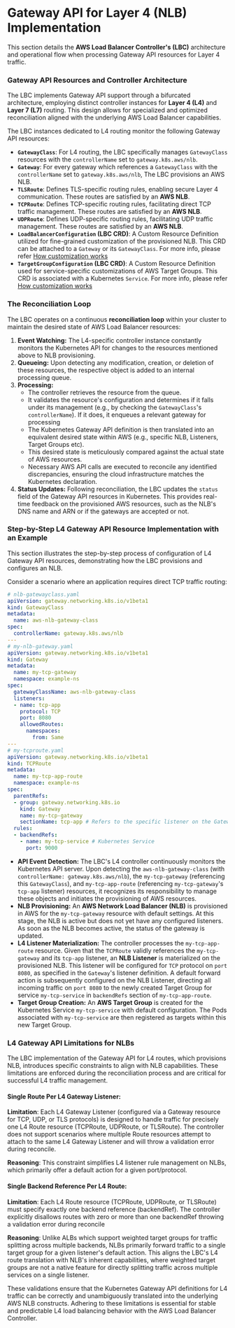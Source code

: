 # Gateway API for Layer 4 (NLB) Implementation

This section details the **AWS Load Balancer Controller's (LBC)** architecture and operational flow when processing Gateway API resources for Layer 4 traffic.

### Gateway API Resources and Controller Architecture

The LBC implements Gateway API support through a bifurcated architecture, employing distinct controller instances for **Layer 4 (L4)** and **Layer 7 (L7)** routing. This design allows for specialized and optimized reconciliation aligned with the underlying AWS Load Balancer capabilities.

The LBC instances dedicated to L4 routing monitor the following Gateway API resources:

* **`GatewayClass`**: For L4 routing, the LBC specifically manages `GatewayClass` resources with the `controllerName` set to `gateway.k8s.aws/nlb`.
* **`Gateway`**: For every gateway which references a `GatewayClass` with the `controllerName` set to `gateway.k8s.aws/nlb`, The LBC provisions an AWS NLB.
* **`TLSRoute`**: Defines TLS-specific routing rules, enabling secure Layer 4 communication. These routes are satisfied by an **AWS NLB**.
* **`TCPRoute`**: Defines TCP-specific routing rules, facilitating direct TCP traffic management. These routes are satisfied by an **AWS NLB**.
* **`UDPRoute`**: Defines UDP-specific routing rules, facilitating UDP traffic management. These routes are satisfied by an **AWS NLB**.
* **`LoadBalancerConfiguration` (LBC CRD)**: A Custom Resource Definition utilized for fine-grained customization of the provisioned NLB. This CRD can be attached to a `Gateway` or its `GatewayClass`. For more info, please refer [How customization works](../customization)
* **`TargetGroupConfiguration` (LBC CRD)**: A Custom Resource Definition used for service-specific customizations of AWS Target Groups. This CRD is associated with a Kubernetes `Service`. For more info, please refer [How customization works](../customization)

### The Reconciliation Loop

The LBC operates on a continuous **reconciliation loop** within your cluster to maintain the desired state of AWS Load Balancer resources:

1.  **Event Watching:** The L4-specific controller instance constantly monitors the Kubernetes API for changes to the resources mentioned above to NLB provisioning.
2.  **Queueing:** Upon detecting any modification, creation, or deletion of these resources, the respective object is added to an internal processing queue.
3.  **Processing:**
    * The controller retrieves the resource from the queue.
    * It validates the resource's configuration and determines if it falls under its management (e.g., by checking the `GatewayClass`'s `controllerName`). If it does, it enqueues a relevant gateway for processing
    * The Kubernetes Gateway API definition is then translated into an equivalent desired state within AWS (e.g., specific NLB, Listeners, Target Groups etc).
    * This desired state is meticulously compared against the actual state of AWS resources.
    * Necessary AWS API calls are executed to reconcile any identified discrepancies, ensuring the cloud infrastructure matches the Kubernetes declaration.
4.  **Status Updates:** Following reconciliation, the LBC updates the `status` field of the Gateway API resources in Kubernetes. This provides real-time feedback on the provisioned AWS resources, such as the NLB's DNS name and ARN or if the gateways are accepted or not.

### Step-by-Step L4 Gateway API Resource Implementation with an Example

This section illustrates the step-by-step process of configuration of L4 Gateway API resources, demonstrating how the LBC provisions and configures an NLB.

Consider a scenario where an application requires direct TCP traffic routing:

```yaml
# nlb-gatewayclass.yaml
apiVersion: gateway.networking.k8s.io/v1beta1
kind: GatewayClass
metadata:
  name: aws-nlb-gateway-class
spec:
  controllerName: gateway.k8s.aws/nlb
---
# my-nlb-gateway.yaml
apiVersion: gateway.networking.k8s.io/v1beta1
kind: Gateway
metadata:
  name: my-tcp-gateway
  namespace: example-ns
spec:
  gatewayClassName: aws-nlb-gateway-class
  listeners:
  - name: tcp-app
    protocol: TCP
    port: 8080
    allowedRoutes:
      namespaces:
        from: Same
---
# my-tcproute.yaml
apiVersion: gateway.networking.k8s.io/v1beta1
kind: TCPRoute
metadata:
  name: my-tcp-app-route
  namespace: example-ns
spec:
  parentRefs:
  - group: gateway.networking.k8s.io
    kind: Gateway
    name: my-tcp-gateway
    sectionName: tcp-app # Refers to the specific listener on the Gateway
  rules:
  - backendRefs:
    - name: my-tcp-service # Kubernetes Service
      port: 9000
```

* **API Event Detection:** The LBC's L4 controller continuously monitors the Kubernetes API server. Upon detecting the `aws-nlb-gateway-class` (with `controllerName: gateway.k8s.aws/nlb`), the `my-tcp-gateway` (referencing this `GatewayClass`), and `my-tcp-app-route` (referencing `my-tcp-gateway`'s `tcp-app` listener) resources, it recognizes its responsibility to manage these objects and initiates the provisioning of AWS resources.
* **NLB Provisioning:** An **AWS Network Load Balancer (NLB)** is provisioned in AWS for the `my-tcp-gateway` resource with default settings. At this stage, the NLB is active but does not yet have any configured listeners. As soon as the NLB becomes active, the status of the gateway is updated.
* **L4 Listener Materialization:** The controller processes the `my-tcp-app-route` resource. Given that the `TCPRoute` validly references the `my-tcp-gateway` and its `tcp-app` listener, an **NLB Listener** is materialized on the provisioned NLB. This listener will be configured for `TCP` protocol on `port 8080`, as specified in the `Gateway`'s listener definition. A default forward action is subsequently configured on the NLB Listener, directing all incoming traffic on `port 8080` to the newly created Target Group for service `my-tcp-service` in `backendRefs` section of `my-tcp-app-route`.
* **Target Group Creation:** An **AWS Target Group** is created for the Kubernetes Service `my-tcp-service` with default configuration. The Pods associated with `my-tcp-service` are then registered as targets within this new Target Group.

### L4 Gateway API Limitations for NLBs
The LBC implementation of the Gateway API for L4 routes, which provisions NLB, introduces specific constraints to align with NLB capabilities. These limitations are enforced during the reconciliation process and are critical for successful L4 traffic management.

#### Single Route Per L4 Gateway Listener:

**Limitation**: Each L4 Gateway Listener (configured via a Gateway resource for TCP, UDP, or TLS protocols) is designed to handle traffic for precisely one L4 Route resource (TCPRoute, UDPRoute, or TLSRoute). The controller does not support scenarios where multiple Route resources attempt to attach to the same L4 Gateway Listener and will throw a validation error during reconcile.

**Reasoning**: This constraint simplifies L4 listener rule management on NLBs, which primarily offer a default action for a given port/protocol.

#### Single Backend Reference Per L4 Route:

**Limitation**: Each L4 Route resource (TCPRoute, UDPRoute, or TLSRoute) must specify exactly one backend reference (backendRef). The controller explicitly disallows routes with zero or more than one backendRef throwing a validation error during reconcile

**Reasoning**: Unlike ALBs which support weighted target groups for traffic splitting across multiple backends, NLBs primarily forward traffic to a single target group for a given listener's default action. This aligns the LBC's L4 route translation with NLB's inherent capabilities, where weighted target groups are not a native feature for directly splitting traffic across multiple services on a single listener.

These validations ensure that the Kubernetes Gateway API definitions for L4 traffic can be correctly and unambiguously translated into the underlying AWS NLB constructs. Adhering to these limitations is essential for stable and predictable L4 load balancing behavior with the AWS Load Balancer Controller.